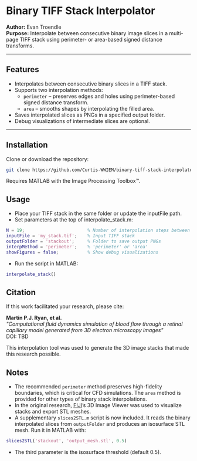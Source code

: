 # Binary TIFF Stack Interpolator

**Author:** Evan Troendle  
**Purpose:** Interpolate between consecutive binary image slices in a multi-page TIFF stack using perimeter- or area-based signed distance transforms.

---

## Features
- Interpolates between consecutive binary slices in a TIFF stack.
- Supports two interpolation methods:
  - `perimeter` – preserves edges and holes using perimeter-based signed distance transform.
  - `area` – smooths shapes by interpolating the filled area.
- Saves interpolated slices as PNGs in a specified output folder.
- Debug visualizations of intermediate slices are optional.

---

## Installation
Clone or download the repository:

```bash
git clone https://github.com/Curtis-WWIEM/binary-tiff-stack-interpolator.git
```
Requires MATLAB with the Image Processing Toolbox™.

## Usage

 - Place your TIFF stack in the same folder or update the inputFile path.
 - Set parameters at the top of interpolate_stack.m:
```matlab
N = 19;                        % Number of interpolation steps between slices
inputFile = 'my_stack.tif';    % Input TIFF stack
outputFolder = 'stackout';     % Folder to save output PNGs
interpMethod = 'perimeter';    % 'perimeter' or 'area'
showFigures = false;           % Show debug visualizations
```
- Run the script in MATLAB:
```matlab
interpolate_stack()
```

## Citation

If this work facilitated your research, please cite:

**Martin P.J. Ryan, et al.**  
*"Computational fluid dynamics simulation of blood flow through a retinal capillary model generated from 3D electron microscopy images"*  
DOI: TBD  

This interpolation tool was used to generate the 3D image stacks that made this research possible.



## Notes
- The recommended `perimeter` method preserves high-fidelity boundaries, which is critical for CFD simulations. The `area` method is provided for other types of binary stack interpolations.
- In the original research, [FIJI](https://github.com/fiji)’s 3D Image Viewer was used to visualize stacks and export STL meshes.
- A supplementary `slices2STL.m` script is now included. It reads the binary interpolated slices from `outputFolder` and produces an isosurface STL mesh. Run it in MATLAB with:
```matlab
slices2STL('stackout', 'output_mesh.stl', 0.5)
```
- The third parameter is the isosurface threshold (default 0.5).
